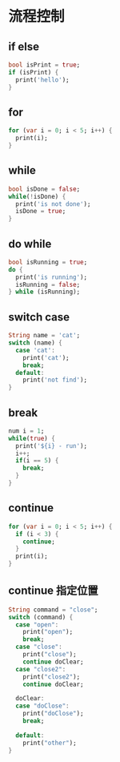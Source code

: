 # 流程控制

## if else
```dart
bool isPrint = true;
if (isPrint) {
  print('hello');
}
```
## for
```dart
for (var i = 0; i < 5; i++) {
  print(i);
}
```

## while
```dart
bool isDone = false;
while(!isDone) {
  print('is not done');
  isDone = true;
}
```

## do while
```dart
bool isRunning = true;
do {
  print('is running');
  isRunning = false;
} while (isRunning);
```

## switch case
```dart
String name = 'cat';
switch (name) {
  case 'cat':
    print('cat');
    break;
  default:
    print('not find');
}
```

## break
```dart
num i = 1;
while(true) {
  print('${i} - run');
  i++;
  if(i == 5) {
    break;
  }
}

```

## continue
```dart
for (var i = 0; i < 5; i++) {
  if (i < 3) {
    continue;
  }
  print(i);
}
```
## continue 指定位置
```dart
String command = "close";
switch (command) {
  case "open":
    print("open");
    break;
  case "close":
    print("close");
    continue doClear;
  case "close2":
    print("close2");
    continue doClear;

  doClear:
  case "doClose":
    print("doClose");
    break;

  default:
    print("other");
}
```